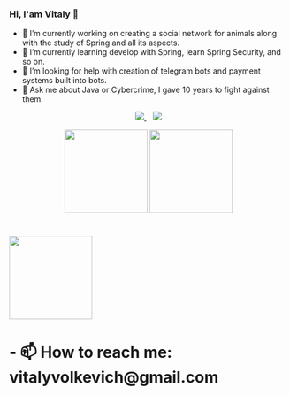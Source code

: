 ### Hi, I'am Vitaly 👋


- 🔭 I’m currently working on creating a social network for animals along with the study of Spring and all its aspects.
- 🌱 I’m currently learning develop with Spring, learn Spring Security, and so on.
- 🤔 I’m looking for help with creation of telegram bots and payment systems built into bots.
- 💬 Ask me about Java or Cybercrime, I gave 10 years to fight against them.


<p align="center" dir="auto">
   <a href="https://t.me." rel="nofollow">
  <a href="https://www.linkedin.com/in/vitali-volkevich-000645236/" rel="nofollow">
    <img src="https://camo.githubusercontent.com/a493f6833f99fb3c85788d6d9305e6b7a42b838e5ee5d138fd9a8214a7e77472/68747470733a2f2f696d672e736869656c64732e696f2f62616467652f6c696e6b6564696e2d2532333030373742352e7376673f267374796c653d666f722d7468652d6261646765266c6f676f3d6c696e6b6564696e266c6f676f436f6c6f723d7768697465" data-canonical-src="https://img.shields.io/badge/linkedin-%230077B5.svg?&amp;style=for-the-badge&amp;logo=linkedin&amp;logoColor=white" style="max-width: 100%;">
  </a>&nbsp;&nbsp;
      </a> <b><b><a href="https://www.instagram.com/vitaly.vvvv/" rel="nofollow">
    <img src="https://img.shields.io/badge/Instagram-E4405F?style=for-the-badge&logo=instagram&logoColor=white" data-canonical-src="https://img.shields.io/badge/Instagram-E4405F?style=for-the-badge&logo=instagram&logoColor=white">
 </p>
<p align='center'>
   <a href="https://github-readme-stats.vercel.app/api?username=romankh3&show_icons=true&count_private=true">
       <img height=150 src="https://github-readme-stats.vercel.app/api?username=romankh3&show_icons=true&count_private=true"/></a>
   <a href="https://github.com/romankh3/github-readme-stats">
       <img height=150 src="https://github-readme-stats.vercel.app/api/top-langs/?username=romankh3&layout=compact"/></a>
</p>
<h1></H1>
  <a href="https://github.com/romankh3/github-readme-stats"><img height="150" src="https://camo.githubusercontent.com/84dcde46ff8acaeb7ac9b4ced9583ddb5a384e8743154a26b47c9ef8dc7d0ce0/68747470733a2f2f6769746875622d726561646d652d73746174732e76657263656c2e6170702f6170692f746f702d6c616e67732f3f757365726e616d653d726f6d616e6b6833266c61796f75743d636f6d70616374" data-canonical-src="https://github-readme-stats.vercel.app/api/top-langs/?username=romankh3&amp;layout=compact" style="max-width: 100%;"></a>

  <H1>- 📫 How to reach me: vitalyvolkevich@gmail.com</H1> 
